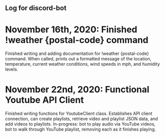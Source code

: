 ## Log for discord-bot

# November 16th, 2020: Finished !weather {postal-code} command

Finished writing and adding documentation for !weather {postal-code} command. When called, prints out a formatted message of the location, temperature,
current weather conditions, wind speeds in mph, and humidity levels.

# November 22nd, 2020: Functional Youtube API Client

Finished writing functions for YoutubeClient class. Establishes API client connection, can create playlists, retrieve video and playlist JSON data, and
add videos to playlists. In-progress: bot to play audio via YouTube videos, bot to walk through YouTube playlist, removing each as it finishes playing.